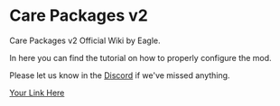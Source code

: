 # Care Packages v2
Care Packages v2 Official Wiki by Eagle.

In here you can find the tutorial on how to properly configure the mod.

Please let us know in the [Discord](https://discord.gg/hKeDPcwCGx) if we've missed anything.

[Your Link Here](https://www.youtube.com/watch?v=uvTcd-VlM64)
